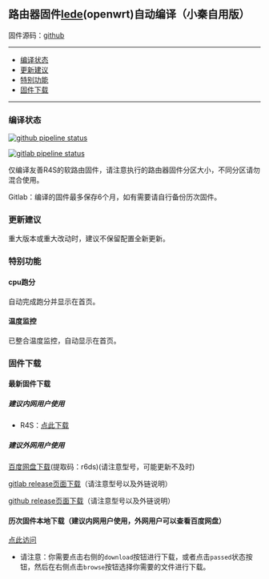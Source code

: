 ## 路由器固件[lede](https://github.com/coolsnowwolf/lede)(openwrt)自动编译（小秦自用版）
固件源码：[github](https://github.com/coolsnowwolf/lede)

--------------
* [编译状态](#编译状态)
* [更新建议](#更新建议)
* [特别功能](#特别功能)
* [固件下载](#固件下载)
--------------

### 编译状态
[![github pipeline status](https://github.com/qyh214/OpenWRT-LEDE-BUILD/actions/workflows/openwrt-ci.yml/badge.svg)](https://github.com/qyh214/OpenWRT-LEDE-BUILD/actions/workflows/openwrt-ci.yml)

[![gitlab pipeline status](http://git.qyh.name/shihuang/routerbuild/badges/master/pipeline.svg)](http://git.qyh.name/shihuang/routerbuild/commits/master)

仅编译友善R4S的软路由固件，请注意执行的路由器固件分区大小，不同分区请勿混合使用。

Gitlab：编译的固件最多保存6个月，如有需要请自行备份历次固件。

### 更新建议
重大版本或重大改动时，建议不保留配置全新更新。

### 特别功能

#### cpu跑分
自动完成跑分并显示在首页。

#### 温度监控
已整合温度监控，自动显示在首页。

### 固件下载
#### 最新固件下载
##### 建议内网用户使用
- R4S：[点此下载](http://git.qyh.name/shihuang/routerbuild/-/jobs/artifacts/master/download?job=job_r4s)

##### 建议外网用户使用

[百度网盘下载](https://pan.baidu.com/s/1J7tX4Qsu2hF_cmXrhqsogQ)(提取码：r6ds)(请注意型号，可能更新不及时)

[gitlab release页面下载](http://git.qyh.name/shihuang/routerbuild/-/releases)（请注意型号以及外链说明）

[github release页面下载](https://github.com/qyh214/OpenWRT-LEDE-BUILD/releases)（请注意型号以及外链说明）

#### 历次固件本地下载（建议内网用户使用，外网用户可以查看百度网盘）
[点此访问](http://git.qyh.name/shihuang/routerbuild/pipelines)

- 请注意：你需要点击右侧的`download`按钮进行下载，或者点击`passed`状态按钮，然后在右侧点击`browse`按钮选择你需要的文件进行下载。

